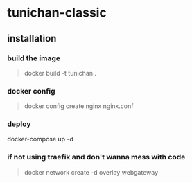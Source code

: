 # tunichan-classic
## installation
### build the image
> docker build -t tunichan .
### docker config
> docker config create nginx nginx.conf
### deploy
docker-compose up -d
### if not using traefik and don't wanna mess with code
> docker network create -d overlay webgateway
